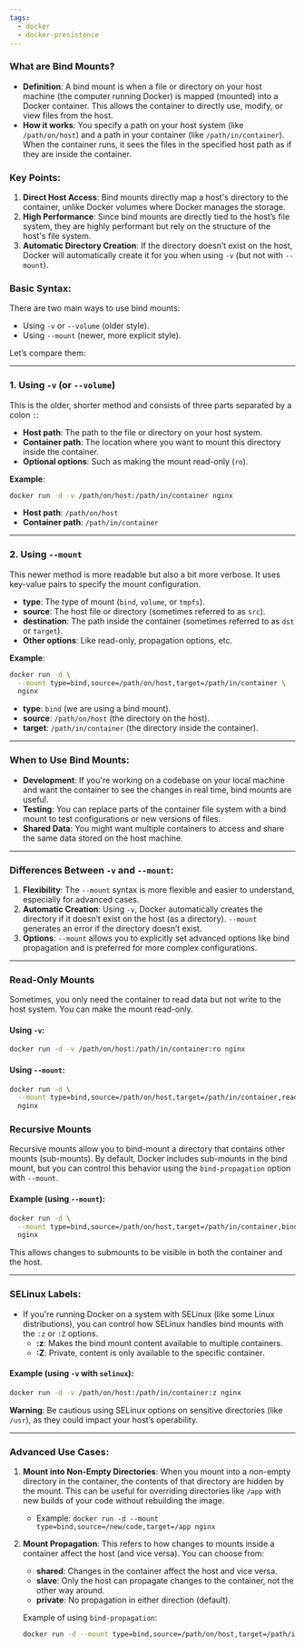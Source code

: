 ```yaml
---
tags:
  - docker
  - docker-presistence
---
```

### **What are Bind Mounts?**
- **Definition**: A bind mount is when a file or directory on your host machine (the computer running Docker) is mapped (mounted) into a Docker container. This allows the container to directly use, modify, or view files from the host.
- **How it works**: You specify a path on your host system (like `/path/on/host`) and a path in your container (like `/path/in/container`). When the container runs, it sees the files in the specified host path as if they are inside the container.

### **Key Points**:
1. **Direct Host Access**: Bind mounts directly map a host's directory to the container, unlike Docker volumes where Docker manages the storage.
2. **High Performance**: Since bind mounts are directly tied to the host’s file system, they are highly performant but rely on the structure of the host's file system.
3. **Automatic Directory Creation**: If the directory doesn’t exist on the host, Docker will automatically create it for you when using `-v` (but not with `--mount`).

### **Basic Syntax**:
There are two main ways to use bind mounts:
- Using `-v` or `--volume` (older style).
- Using `--mount` (newer, more explicit style).

Let’s compare them:

---

### **1. Using `-v` (or `--volume`)**
This is the older, shorter method and consists of three parts separated by a colon `:`:
- **Host path**: The path to the file or directory on your host system.
- **Container path**: The location where you want to mount this directory inside the container.
- **Optional options**: Such as making the mount read-only (`ro`).

**Example**:
```bash
docker run -d -v /path/on/host:/path/in/container nginx
```
- **Host path**: `/path/on/host`
- **Container path**: `/path/in/container`

---

### **2. Using `--mount`**
This newer method is more readable but also a bit more verbose. It uses key-value pairs to specify the mount configuration.
- **type**: The type of mount (`bind`, `volume`, or `tmpfs`).
- **source**: The host file or directory (sometimes referred to as `src`).
- **destination**: The path inside the container (sometimes referred to as `dst` or `target`).
- **Other options**: Like read-only, propagation options, etc.

**Example**:
```bash
docker run -d \
  --mount type=bind,source=/path/on/host,target=/path/in/container \
  nginx
```
- **type**: `bind` (we are using a bind mount).
- **source**: `/path/on/host` (the directory on the host).
- **target**: `/path/in/container` (the directory inside the container).

---

### **When to Use Bind Mounts**:
- **Development**: If you're working on a codebase on your local machine and want the container to see the changes in real time, bind mounts are useful.
- **Testing**: You can replace parts of the container file system with a bind mount to test configurations or new versions of files.
- **Shared Data**: You might want multiple containers to access and share the same data stored on the host machine.

---

### **Differences Between `-v` and `--mount`**:
1. **Flexibility**: The `--mount` syntax is more flexible and easier to understand, especially for advanced cases.
2. **Automatic Creation**: Using `-v`, Docker automatically creates the directory if it doesn’t exist on the host (as a directory). `--mount` generates an error if the directory doesn’t exist.
3. **Options**: `--mount` allows you to explicitly set advanced options like bind propagation and is preferred for more complex configurations.

---

### **Read-Only Mounts**
Sometimes, you only need the container to read data but not write to the host system. You can make the mount read-only.

#### Using `-v`:
```bash
docker run -d -v /path/on/host:/path/in/container:ro nginx
```
#### Using `--mount`:
```bash
docker run -d \
  --mount type=bind,source=/path/on/host,target=/path/in/container,readonly \
  nginx
```

### **Recursive Mounts**
Recursive mounts allow you to bind-mount a directory that contains other mounts (sub-mounts). By default, Docker includes sub-mounts in the bind mount, but you can control this behavior using the `bind-propagation` option with `--mount`.

#### Example (using `--mount`):
```bash
docker run -d \
  --mount type=bind,source=/path/on/host,target=/path/in/container,bind-propagation=rshared \
  nginx
```
This allows changes to submounts to be visible in both the container and the host.

---

### **SELinux Labels**:
- If you're running Docker on a system with SELinux (like some Linux distributions), you can control how SELinux handles bind mounts with the `:z` or `:Z` options.
   - **:z**: Makes the bind mount content available to multiple containers.
   - **:Z**: Private, content is only available to the specific container.

#### Example (using `-v` with `selinux`):
```bash
docker run -d -v /path/on/host:/path/in/container:z nginx
```

**Warning**: Be cautious using SELinux options on sensitive directories (like `/usr`), as they could impact your host’s operability.

---

### **Advanced Use Cases**:
1. **Mount into Non-Empty Directories**: When you mount into a non-empty directory in the container, the contents of that directory are hidden by the mount. This can be useful for overriding directories like `/app` with new builds of your code without rebuilding the image.
   - Example: `docker run -d --mount type=bind,source=/new/code,target=/app nginx`
   
2. **Mount Propagation**: This refers to how changes to mounts inside a container affect the host (and vice versa). You can choose from:
   - **shared**: Changes in the container affect the host and vice versa.
   - **slave**: Only the host can propagate changes to the container, not the other way around.
   - **private**: No propagation in either direction (default).
   
   Example of using `bind-propagation`:
   ```bash
   docker run -d --mount type=bind,source=/path/on/host,target=/path/in/container,bind-propagation=rslave nginx
   ```
